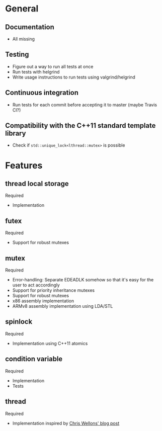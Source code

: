 # General

## Documentation

  * All missing

## Testing

  * Figure out a way to run all tests at once
  * Run tests with helgrind
  * Write usage instructions to run tests using valgrind/helgrind

## Continuous integration

  * Run tests for each commit before accepting it to master (maybe Travis CI?)

## Compatibility with the C++11 standard template library

  * Check if `std::unique_lock<lthread::mutex>` is possible

# Features

## thread local storage

Required

  * Implementation

## futex

Required

  * Support for robust mutexes

## mutex

Required

  * Error-handling: Separate EDEADLK somehow so that it's easy for the user to act accordingly
  * Support for priority inheritance mutexes
  * Support for robust mutexes
  * x86 assembly implementation
  * ARMv8 assembly implementation using LDA/STL

## spinlock

Required

  * Implementation using C++11 atomics

## condition variable

Required

  * Implementation
  * Tests

## thread

Required

  * Implementation inspired by [Chris Wellons' blog post](http://nullprogram.com/blog/2015/05/15/)
